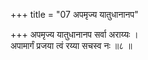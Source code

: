 +++
title = "07 अपमृज्य यातुधानानप"

+++
अपमृज्य यातुधानानप सर्वा अराय्यः ।  
अपामार्गं प्रजया त्वं रय्या सचस्व नः ॥८ ॥